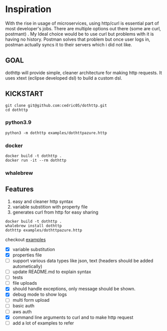 # Inspiration

With the rise in usage of microservices, using http/curl is essential part of most developer's jobs. There are multiple
options out there (some are curl, postmant) . My Ideal choice would be to use curl but problems with it is having no
history. Postman solves that problem but once user logs in, postman actually syncs it to their servers which i did not
like.

## GOAL

dothttp will provide simple, cleaner architecture for making http requests. It uses xtext (eclipse developed dsl) to
build a custom dsl.

## KICKSTART

```shell
git clone git@github.com:cedric05/dothttp.git
cd dothttp
```

### python3.9

```
python3 -m dothttp examples/dothttpazure.http
```

### docker

```
docker build -t dothttp .
docker run -it --rm dothttp
```

### whalebrew

## Features
1. easy and cleaner http syntax
1. variable substition with property file
1. generates curl from http for easy sharing



```
docker build -t dothttp .
whalebrew install dothttp
dothttp examples/dothttpazure.http
```

checkout [examples]('./examples/dothttpazure.http')

- [x] variable substitution
- [x] properties file
- [ ] support various data types like json, text (headers should be added autometically)
- [ ] update README.md to explain syntax
- [ ] tests
- [ ] file uploads
- [x] should handle exceptions, only message should be shown.
- [x] debug mode to show logs
- [ ] multi form upload
- [ ] basic auth
- [ ] aws auth
- [X] command line arguments to curl and to make http request
- [ ] add a lot of examples to refer
